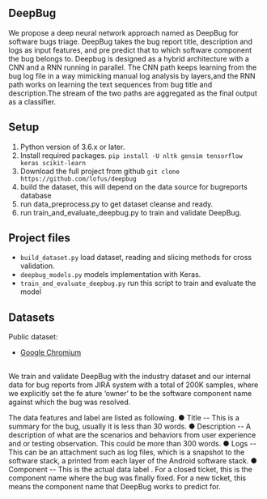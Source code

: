 ## DeepBug
We propose a deep neural network approach named as DeepBug for software bugs triage.
DeepBug takes the bug report title, description and logs as input features, and pre
predict that to which software component the bug belongs to. Deepbug is designed as
a hybrid architecture with a  CNN and a RNN running in parallel. The CNN path keeps 
learning from the bug log file in a way mimicking manual log analysis by layers,and
the RNN path works on learning the text sequences from bug title and description.The
stream of the two paths are aggregated as the final output as a classifier.

## Setup
 1. Python version of 3.6.x or later.
 2. Install required packages.
        `pip install -U nltk gensim tensorflow keras scikit-learn`
 3. Download the full project from github
        `git clone https://github.com/lofus/deepbug`
 4. build the dataset, this will depend on the data source for bugreports database
 5. run data_preprocess.py to get dataset cleanse and ready.
 6. run train_and_evaluate_deepbug.py to train and validate DeepBug.

## Project files
- `build_dataset.py` load dataset, reading and slicing methods for cross validation.
- `deepbug_models.py` models implementation with Keras.
- `train_and_evaluate_deepbug.py` run this script to train and evaluate the model

## Datasets
Public dataset:
- [Google Chromium](https://drive.google.com/file/d/0Bz07ySZGa87tdENrZjAxelBPdFE/view)

##
We train and validate DeepBug with the industry dataset and our internal data for bug
reports from JIRA system with a total of 200K samples, where we explicitly set the fe
ature ‘owner’ to be the software component name against which the bug was resolved.

The data features and label are listed as following.
● Title -- This is a summary for the bug, usually it is less than 30 words.
● Description -- A description of what are the scenarios and behaviors from user
experience and or testing observation. This could be more than 300 words.
● Logs -- This can be an attachment such as log files, which is a snapshot to the
software stack, a printed from each layer of the Android software stack.
● Component -- This is the actual data label . For a closed ticket, this is the 
component name where the bug was finally fixed. For a new ticket, this means the
component name that DeepBug works to predict for.

